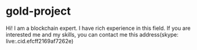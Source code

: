 # gold-project
Hi! I am a blockchain expert. I have rich experience in this field. If you are interested me and my skills, you can contact me this address(skype: live:.cid.efcff2169af7262e)
